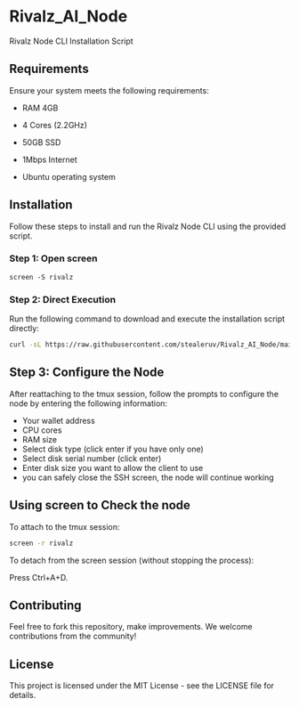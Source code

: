 # Rivalz_AI_Node
Rivalz Node CLI Installation Script


## Requirements

Ensure your system meets the following requirements:

- RAM 4GB

- 4 Cores (2.2GHz)

- 50GB SSD

- 1Mbps Internet

- Ubuntu operating system

## Installation

Follow these steps to install and run the Rivalz Node CLI using the provided script.

### Step 1: Open screen 
```
screen -S rivalz
```

### Step 2: Direct Execution

Run the following command to download and execute the installation script directly:

```bash
curl -sL https://raw.githubusercontent.com/stealeruv/Rivalz_AI_Node/main/installriv.sh | bash
 ```


## Step 3: Configure the Node
After reattaching to the tmux session, follow the prompts to configure the node by entering the following information:

- Your wallet address
- CPU cores
- RAM size
- Select disk type (click enter if you have only one)
- Select disk serial number (click enter)
- Enter disk size you want to allow the client to use
- you can safely close the SSH screen, the node will continue working



## Using screen to Check the node
To attach to the tmux session:
```bash
screen -r rivalz
```
To detach from the screen session (without stopping the process):

Press Ctrl+A+D.

## Contributing
Feel free to fork this repository, make improvements. We welcome contributions from the community!

## License
This project is licensed under the MIT License - see the LICENSE file for details.


